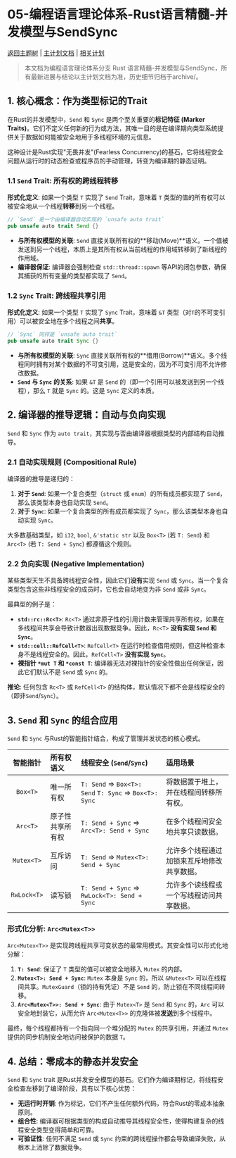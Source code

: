 # 05-编程语言理论体系-Rust语言精髓-并发模型与SendSync

[返回主题树](../../00-主题树与内容索引.md) | [主计划文档](../../00-形式化架构理论统一计划.md) | [相关计划](../../递归合并计划.md)

> 本文档为编程语言理论体系分支 Rust 语言精髓-并发模型与SendSync，所有最新进展与结论以主计划文档为准，历史细节归档于archive/。

## 1. 核心概念：作为类型标记的Trait

在Rust的并发模型中，`Send` 和 `Sync` 是两个至关重要的**标记特征 (Marker Traits)**。它们不定义任何新的行为或方法，其唯一目的是在编译期向类型系统提供关于数据如何能被安全地用于多线程环境的元信息。

这种设计是Rust实现"无畏并发"(Fearless Concurrency)的基石，它将线程安全问题从运行时的动态检查或程序员的手动管理，转变为编译期的静态证明。

### 1.1 `Send` Trait: 所有权的跨线程转移

**形式化定义**: 如果一个类型 `T` 实现了 `Send` Trait，意味着 `T` 类型的值的所有权可以被安全地从一个线程**转移**到另一个线程。

```rust
// `Send` 是一个由编译器自动实现的 `unsafe auto trait`
pub unsafe auto trait Send {}
```

- **与所有权模型的关联**: `Send` 直接关联所有权的**移动(Move)**语义。一个值被发送到另一个线程，本质上是其所有权从当前线程的作用域转移到了新线程的作用域。
- **编译器保证**: 编译器会强制检查 `std::thread::spawn` 等API的闭包参数，确保其捕获的所有变量的类型都实现了 `Send`。

### 1.2 `Sync` Trait: 跨线程共享引用

**形式化定义**: 如果一个类型 `T` 实现了 `Sync` Trait，意味着 `&T` 类型（对`T`的不可变引用）可以被安全地在多个线程之间**共享**。

```rust
// `Sync` 同样是 `unsafe auto trait`
pub unsafe auto trait Sync {}
```

- **与所有权模型的关联**: `Sync` 直接关联所有权的**借用(Borrow)**语义。多个线程同时拥有对某个数据的不可变引用，这是安全的，因为不可变引用不允许修改数据。
- **`Send` 与 `Sync` 的关系**: 如果 `&T` 是 `Send` 的（即一个引用可以被发送到另一个线程），那么 `T` 就是 `Sync` 的。这是 `Sync` 定义的本质。

## 2. 编译器的推导逻辑：自动与负向实现

`Send` 和 `Sync` 作为 `auto trait`，其实现与否由编译器根据类型的内部结构自动推导。

### 2.1 自动实现规则 (Compositional Rule)

编译器的推导是递归的：

1. **对于 `Send`**: 如果一个复合类型（`struct` 或 `enum`）的所有成员都实现了 `Send`，那么该类型本身也自动实现 `Send`。
2. **对于 `Sync`**: 如果一个复合类型的所有成员都实现了 `Sync`，那么该类型本身也自动实现 `Sync`。

大多数基础类型，如 `i32`, `bool`, `&'static str` 以及 `Box<T>` (若 `T: Send`) 和 `Arc<T>` (若 `T: Send + Sync`) 都遵循这个规则。

### 2.2 负向实现 (Negative Implementation)

某些类型天生不具备跨线程安全性，因此它们**没有**实现 `Send` 或 `Sync`。当一个复合类型包含这些非线程安全的成员时，它也会自动地变为非 `Send` 或非 `Sync`。

最典型的例子是：

- **`std::rc::Rc<T>`**: `Rc<T>` 通过非原子性的引用计数来管理共享所有权，如果在多线程间共享会导致计数器出现数据竞争。因此，`Rc<T>` **没有实现 `Send` 和 `Sync`**。
- **`std::cell::RefCell<T>`**: `RefCell<T>` 在运行时检查借用规则，但这种检查本身不是线程安全的。因此，`RefCell<T>` **没有实现 `Sync`**。
- **裸指针 `*mut T` 和 `*const T`**: 编译器无法对裸指针的安全性做出任何保证，因此它们默认不是 `Send` 或 `Sync` 的。

**推论**: 任何包含 `Rc<T>` 或 `RefCell<T>` 的结构体，默认情况下都不会是线程安全的（即非`Send`/`Sync`）。

## 3. `Send` 和 `Sync` 的组合应用

`Send` 和 `Sync` 与Rust的智能指针结合，构成了管理并发状态的核心模式。

| 智能指针 | 所有权语义 | 线程安全 (`Send`/`Sync`) | 适用场景 |
|:---:|:---|:---|:---|
| `Box<T>` | 唯一所有权 | `T: Send` => `Box<T>: Send`  `T: Sync` => `Box<T>: Sync` | 将数据置于堆上，并在线程间转移所有权。 |
| `Arc<T>` | 原子性共享所有权 | `T: Send + Sync` => `Arc<T>: Send + Sync` | 在多个线程间安全地共享只读数据。 |
| `Mutex<T>`| 互斥访问 | `T: Send` => `Mutex<T>: Send + Sync` | 允许多个线程通过加锁来互斥地修改共享数据。 |
|`RwLock<T>`| 读写锁 | `T: Send + Sync` => `RwLock<T>: Send + Sync`| 允许多个读线程或一个写线程访问共享数据。|

### 形式化分析: `Arc<Mutex<T>>`

`Arc<Mutex<T>>` 是实现跨线程共享可变状态的最常用模式。其安全性可以形式化地分解：

1. **`T: Send`**: 保证了 `T` 类型的值可以被安全地移入 `Mutex` 的内部。
2. **`Mutex<T>: Send + Sync`**: `Mutex` 本身是 `Sync` 的，所以 `&Mutex<T>` 可以在线程间共享。`MutexGuard`（锁的持有凭证）不是 `Send` 的，防止锁在不同线程间转移。
3. **`Arc<Mutex<T>>: Send + Sync`**: 由于 `Mutex<T>` 是 `Send` 和 `Sync` 的，`Arc` 可以安全地封装它，从而允许 `Arc<Mutex<T>>` 的克隆体被**发送**到多个线程中。

最终，每个线程都持有一个指向同一个堆分配的 `Mutex` 的共享引用，并通过 `Mutex` 提供的同步机制安全地访问被保护的数据 `T`。

## 4. 总结：零成本的静态并发安全

`Send` 和 `Sync` trait 是Rust并发安全模型的基石。它们作为编译期标记，将线程安全检查左移到了编译阶段，具有以下核心优势：

- **无运行时开销**: 作为标记，它们不产生任何额外代码，符合Rust的零成本抽象原则。
- **组合性**: 编译器可根据类型的构成自动推导其线程安全性，使得构建复杂的线程安全类型变得简单和可靠。
- **可验证性**: 任何不满足 `Send` 或 `Sync` 约束的跨线程操作都会导致编译失败，从根本上消除了数据竞争。
